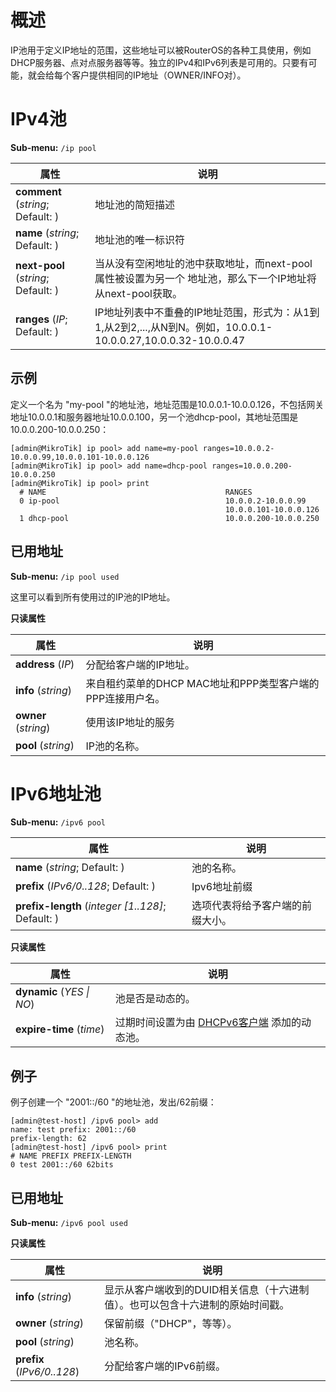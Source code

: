 #  概述

IP池用于定义IP地址的范围，这些地址可以被RouterOS的各种工具使用，例如DHCP服务器、点对点服务器等等。独立的IPv4和IPv6列表是可用的。只要有可能，就会给每个客户提供相同的IP地址（OWNER/INFO对）。

# IPv4池

**Sub-menu:** `/ip pool`

| 属性                                | 说明                                                                                                           |
| ----------------------------------- | -------------------------------------------------------------------------------------------------------------- |
| **comment** (_string_; Default: )   | 地址池的简短描述                                                                                               |
| **name** (_string_; Default: )      | 地址池的唯一标识符                                                                                             |
| **next-pool** (_string_; Default: ) | 当从没有空闲地址的池中获取地址，而next-pool属性被设置为另一个 地址池，那么下一个IP地址将从next-pool获取。      |
| **ranges** (_IP_; Default: )        | IP地址列表中不重叠的IP地址范围，形式为：从1到1,从2到2,...,从N到N。例如，10.0.0.1-10.0.0.27,10.0.0.32-10.0.0.47 |

## 示例

定义一个名为 "my-pool "的地址池，地址范围是10.0.0.1-10.0.0.126，不包括网关地址10.0.0.1和服务器地址10.0.0.100，另一个池dhcp-pool，其地址范围是10.0.0.200-10.0.0.250：

```shell
[admin@MikroTik] ip pool> add name=my-pool ranges=10.0.0.2-10.0.0.99,10.0.0.101-10.0.0.126
[admin@MikroTik] ip pool> add name=dhcp-pool ranges=10.0.0.200-10.0.0.250
[admin@MikroTik] ip pool> print
  # NAME                                        RANGES
  0 ip-pool                                     10.0.0.2-10.0.0.99
                                                10.0.0.101-10.0.0.126
  1 dhcp-pool                                   10.0.0.200-10.0.0.250
```

## 已用地址  

**Sub-menu:** `/ip pool used`

这里可以看到所有使用过的IP池的IP地址。

**只读属性**

| 属性                 | 说明                                                       |
| -------------------- | ---------------------------------------------------------- |
| **address** (_IP_)   | 分配给客户端的IP地址。                                     |
| **info** (_string_)  | 来自租约菜单的DHCP MAC地址和PPP类型客户端的PPP连接用户名。 |
| **owner** (_string_) | 使用该IP地址的服务                                         |
| **pool** (_string_)  | IP池的名称。                                               |

# IPv6地址池

**Sub-menu:** `/ipv6 pool`
 

| 属性                                              | 说明                             |
| ------------------------------------------------- | -------------------------------- |
| **name** (_string_; Default: )                    | 池的名称。                       |
| **prefix** (_IPv6/0..128_; Default: )             | Ipv6地址前缀                     |
| **prefix-length** (_integer [1..128]_; Default: ) | 选项代表将给予客户端的前缀大小。 |

**只读属性**

| 属性                      | 说明                                                                                                                             |
| ------------------------- | -------------------------------------------------------------------------------------------------------------------------------- |
| **dynamic** (_YES \| NO_) | 池是否是动态的。                                                                                                                 |
| **expire-time** (_time_)  | 过期时间设置为由 [DHCPv6客户端](https://wiki.mikrotik.com/wiki/Manual:IPv6/DHCP_Client "Manual:IPv6/DHCP Client") 添加的动态池。 |

## 例子

例子创建一个 "2001::/60 "的地址池，发出/62前缀：

```shell
[admin@test-host] /ipv6 pool> add
name: test prefix: 2001::/60
prefix-length: 62
[admin@test-host] /ipv6 pool> print
# NAME PREFIX PREFIX-LENGTH
0 test 2001::/60 62bits
```

## 已用地址

**Sub-menu:** `/ipv6 pool used`

**只读属性**

| 属性                       | 说明                                                                           |
| -------------------------- | ------------------------------------------------------------------------------ |
| **info** (_string_)        | 显示从客户端收到的DUID相关信息（十六进制值）。也可以包含十六进制的原始时间戳。 |
| **owner** (_string_)       | 保留前缀（"DHCP"，等等）。                                                     |
| **pool** (_string_)        | 池名称。                                                                       |
| **prefix** (_IPv6/0..128_) | 分配给客户端的IPv6前缀。                                                       |
 